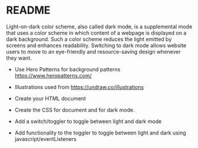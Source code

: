 # README

Light-on-dark color scheme, also called dark mode, is a supplemental mode that uses a color scheme in which content of a webpage is displayed on a dark background. Such a color scheme reduces the light emitted by screens and enhances readability. Switching to dark mode allows website users to move to an eye-friendly and resource-saving design whenever they want.

* Use Hero Patterns for background patterns https://www.heropatterns.com/
* Illustrations used from https://undraw.co/illustrations

* Create your HTML document
* Create the CSS for document and for dark mode.
* Add a switch/toggler to toggle between light and dark mode
* Add functionality to the toggler to toggle between light and dark using javascript/eventListeners
